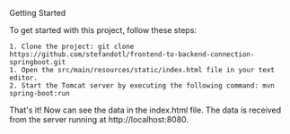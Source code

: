 Getting Started

To get started with this project, follow these steps:

    1. Clone the project: git clone https://github.com/stefandotl/frontend-to-backend-connection-springboot.git
    1. Open the src/main/resources/static/index.html file in your text editor.
    2. Start the Tomcat server by executing the following command: mvn spring-boot:run    

That's it! Now can see the data in the index.html file. The data is received from the server running at http://localhost:8080.
